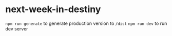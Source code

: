 # next-week-in-destiny
```npm run generate``` to generate production version to ```/dist```
```npm run dev``` to run dev server